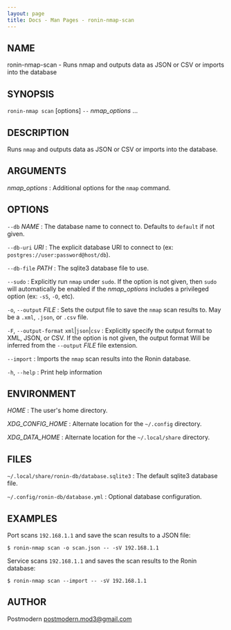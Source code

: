 ```yaml
---
layout: page
title: Docs - Man Pages - ronin-nmap-scan
---
```


## NAME

ronin-nmap-scan - Runs nmap and outputs data as JSON or CSV or imports into the database

## SYNOPSIS

`ronin-nmap scan` [options] `--` *nmap_options* ...

## DESCRIPTION

Runs `nmap` and outputs data as JSON or CSV or imports into the database.

## ARGUMENTS

*nmap_options*
: Additional options for the `nmap` command.

## OPTIONS

`--db` *NAME*
: The database name to connect to. Defaults to `default` if not given.

`--db-uri` *URI*
: The explicit database URI to connect to
  (ex: `postgres://user:password@host/db`).

`--db-file` *PATH*
: The sqlite3 database file to use.

`--sudo`
: Explicitly run `nmap` under `sudo`. If the option is not given, then
  `sudo` will automatically be enabled if the *nmap_options* includes a
  privileged option (ex: `-sS`, `-O`, etc).

`-o`, `--output` *FILE*
: Sets the output file to save the `nmap` scan results to. May be a `.xml`,
  `.json`, or `.csv` file.

`-F`, `--output-format` `xml`|`json`|`csv`
: Explicitly specify the output format to XML, JSON, or CSV. If the option is
  not given, the output format Will be inferred from the `--output` *FILE* file
  extension.

`--import`
: Imports the `nmap` scan results into the Ronin database.

`-h`, `--help`
: Print help information

## ENVIRONMENT

*HOME*
: The user's home directory.

*XDG_CONFIG_HOME*
: Alternate location for the `~/.config` directory.

*XDG_DATA_HOME*
: Alternate location for the `~/.local/share` directory.

## FILES

`~/.local/share/ronin-db/database.sqlite3`
: The default sqlite3 database file.

`~/.config/ronin-db/database.yml`
: Optional database configuration.

## EXAMPLES

Port scans `192.168.1.1` and save the scan results to a JSON file:

    $ ronin-nmap scan -o scan.json -- -sV 192.168.1.1

Service scans `192.168.1.1` and saves the scan results to the Ronin database:

    $ ronin-nmap scan --import -- -sV 192.168.1.1

## AUTHOR

Postmodern <postmodern.mod3@gmail.com>


